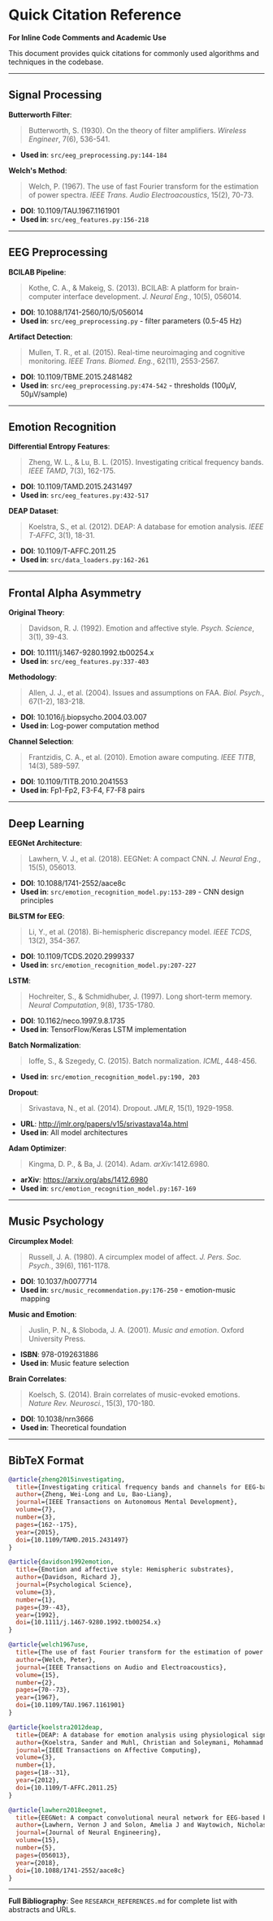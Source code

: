 # Quick Citation Reference

**For Inline Code Comments and Academic Use**

This document provides quick citations for commonly used algorithms and techniques in the codebase.

---

## Signal Processing

**Butterworth Filter**:
> Butterworth, S. (1930). On the theory of filter amplifiers. *Wireless Engineer*, 7(6), 536-541.
- **Used in**: `src/eeg_preprocessing.py:144-184`

**Welch's Method**:
> Welch, P. (1967). The use of fast Fourier transform for the estimation of power spectra. *IEEE Trans. Audio Electroacoustics*, 15(2), 70-73.
- **DOI**: 10.1109/TAU.1967.1161901
- **Used in**: `src/eeg_features.py:156-218`

---

## EEG Preprocessing

**BCILAB Pipeline**:
> Kothe, C. A., & Makeig, S. (2013). BCILAB: A platform for brain-computer interface development. *J. Neural Eng.*, 10(5), 056014.
- **DOI**: 10.1088/1741-2560/10/5/056014
- **Used in**: `src/eeg_preprocessing.py` - filter parameters (0.5-45 Hz)

**Artifact Detection**:
> Mullen, T. R., et al. (2015). Real-time neuroimaging and cognitive monitoring. *IEEE Trans. Biomed. Eng.*, 62(11), 2553-2567.
- **DOI**: 10.1109/TBME.2015.2481482
- **Used in**: `src/eeg_preprocessing.py:474-542` - thresholds (100μV, 50μV/sample)

---

## Emotion Recognition

**Differential Entropy Features**:
> Zheng, W. L., & Lu, B. L. (2015). Investigating critical frequency bands. *IEEE TAMD*, 7(3), 162-175.
- **DOI**: 10.1109/TAMD.2015.2431497
- **Used in**: `src/eeg_features.py:432-517`

**DEAP Dataset**:
> Koelstra, S., et al. (2012). DEAP: A database for emotion analysis. *IEEE T-AFFC*, 3(1), 18-31.
- **DOI**: 10.1109/T-AFFC.2011.25
- **Used in**: `src/data_loaders.py:162-261`

---

## Frontal Alpha Asymmetry

**Original Theory**:
> Davidson, R. J. (1992). Emotion and affective style. *Psych. Science*, 3(1), 39-43.
- **DOI**: 10.1111/j.1467-9280.1992.tb00254.x
- **Used in**: `src/eeg_features.py:337-403`

**Methodology**:
> Allen, J. J., et al. (2004). Issues and assumptions on FAA. *Biol. Psych.*, 67(1-2), 183-218.
- **DOI**: 10.1016/j.biopsycho.2004.03.007
- **Used in**: Log-power computation method

**Channel Selection**:
> Frantzidis, C. A., et al. (2010). Emotion aware computing. *IEEE TITB*, 14(3), 589-597.
- **DOI**: 10.1109/TITB.2010.2041553
- **Used in**: Fp1-Fp2, F3-F4, F7-F8 pairs

---

## Deep Learning

**EEGNet Architecture**:
> Lawhern, V. J., et al. (2018). EEGNet: A compact CNN. *J. Neural Eng.*, 15(5), 056013.
- **DOI**: 10.1088/1741-2552/aace8c
- **Used in**: `src/emotion_recognition_model.py:153-289` - CNN design principles

**BiLSTM for EEG**:
> Li, Y., et al. (2018). Bi-hemispheric discrepancy model. *IEEE TCDS*, 13(2), 354-367.
- **DOI**: 10.1109/TCDS.2020.2999337
- **Used in**: `src/emotion_recognition_model.py:207-227`

**LSTM**:
> Hochreiter, S., & Schmidhuber, J. (1997). Long short-term memory. *Neural Computation*, 9(8), 1735-1780.
- **DOI**: 10.1162/neco.1997.9.8.1735
- **Used in**: TensorFlow/Keras LSTM implementation

**Batch Normalization**:
> Ioffe, S., & Szegedy, C. (2015). Batch normalization. *ICML*, 448-456.
- **Used in**: `src/emotion_recognition_model.py:190, 203`

**Dropout**:
> Srivastava, N., et al. (2014). Dropout. *JMLR*, 15(1), 1929-1958.
- **URL**: http://jmlr.org/papers/v15/srivastava14a.html
- **Used in**: All model architectures

**Adam Optimizer**:
> Kingma, D. P., & Ba, J. (2014). Adam. *arXiv*:1412.6980.
- **arXiv**: https://arxiv.org/abs/1412.6980
- **Used in**: `src/emotion_recognition_model.py:167-169`

---

## Music Psychology

**Circumplex Model**:
> Russell, J. A. (1980). A circumplex model of affect. *J. Pers. Soc. Psych.*, 39(6), 1161-1178.
- **DOI**: 10.1037/h0077714
- **Used in**: `src/music_recommendation.py:176-250` - emotion-music mapping

**Music and Emotion**:
> Juslin, P. N., & Sloboda, J. A. (2001). *Music and emotion*. Oxford University Press.
- **ISBN**: 978-0192631886
- **Used in**: Music feature selection

**Brain Correlates**:
> Koelsch, S. (2014). Brain correlates of music-evoked emotions. *Nature Rev. Neurosci.*, 15(3), 170-180.
- **DOI**: 10.1038/nrn3666
- **Used in**: Theoretical foundation

---

## BibTeX Format

```bibtex
@article{zheng2015investigating,
  title={Investigating critical frequency bands and channels for EEG-based emotion recognition with deep neural networks},
  author={Zheng, Wei-Long and Lu, Bao-Liang},
  journal={IEEE Transactions on Autonomous Mental Development},
  volume={7},
  number={3},
  pages={162--175},
  year={2015},
  doi={10.1109/TAMD.2015.2431497}
}

@article{davidson1992emotion,
  title={Emotion and affective style: Hemispheric substrates},
  author={Davidson, Richard J},
  journal={Psychological Science},
  volume={3},
  number={1},
  pages={39--43},
  year={1992},
  doi={10.1111/j.1467-9280.1992.tb00254.x}
}

@article{welch1967use,
  title={The use of fast Fourier transform for the estimation of power spectra},
  author={Welch, Peter},
  journal={IEEE Transactions on Audio and Electroacoustics},
  volume={15},
  number={2},
  pages={70--73},
  year={1967},
  doi={10.1109/TAU.1967.1161901}
}

@article{koelstra2012deap,
  title={DEAP: A database for emotion analysis using physiological signals},
  author={Koelstra, Sander and Muhl, Christian and Soleymani, Mohammad and Lee, Jong-Seok and Yazdani, Ashkan and Ebrahimi, Touradj and Pun, Thierry and Nijholt, Anton and Patras, Ioannis},
  journal={IEEE Transactions on Affective Computing},
  volume={3},
  number={1},
  pages={18--31},
  year={2012},
  doi={10.1109/T-AFFC.2011.25}
}

@article{lawhern2018eegnet,
  title={EEGNet: A compact convolutional neural network for EEG-based brain-computer interfaces},
  author={Lawhern, Vernon J and Solon, Amelia J and Waytowich, Nicholas R and Gordon, Stephen M and Hung, Chou P and Lance, Brent J},
  journal={Journal of Neural Engineering},
  volume={15},
  number={5},
  pages={056013},
  year={2018},
  doi={10.1088/1741-2552/aace8c}
}
```

---

**Full Bibliography**: See `RESEARCH_REFERENCES.md` for complete list with abstracts and URLs.
